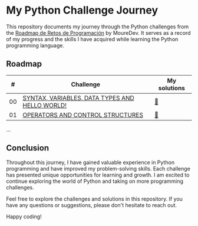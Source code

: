 # My Python Challenge Journey

This repository documents my journey through the Python challenges from the [Roadmap de Retos de Programación](https://github.com/mouredev/roadmap-retos-programacion) by MoureDev. It serves as a record of my progress and the skills I have acquired while learning the Python programming language.

## Roadmap

| # | Challenge | My solutions |
|---|-----------|--------------|
|00|[SYNTAX, VARIABLES, DATA TYPES AND HELLO WORLD!](https://github.com/mouredev/roadmap-retos-programacion/blob/main/Roadmap/00%20-%20SINTAXIS%2C%20VARIABLES%2C%20TIPOS%20DE%20DATOS%20Y%20HOLA%20MUNDO/ejercicio.md)|[📝](https://github.com/antonimodev/python-challenge/blob/main/00%20-%20SINTAXIS%2C%20VARIABLES%2C%20TIPOS%20DE%20DATOS%20Y%20HOLA%20MUNDO.py)
|01|[OPERATORS AND CONTROL STRUCTURES](https://github.com/mouredev/roadmap-retos-programacion/blob/main/Roadmap/01%20-%20OPERADORES%20Y%20ESTRUCTURAS%20DE%20CONTROL/ejercicio.md)|[📝](https://github.com/antonimodev/python-challenge/blob/main/01%20-%20OPERADORES%20Y%20ESTRUCTURAS%20DE%20CONTROL.py)

...

## Conclusion

Throughout this journey, I have gained valuable experience in Python programming and have improved my problem-solving skills. Each challenge has presented unique opportunities for learning and growth. I am excited to continue exploring the world of Python and taking on more programming challenges.

Feel free to explore the challenges and solutions in this repository. If you have any questions or suggestions, please don't hesitate to reach out.

Happy coding!